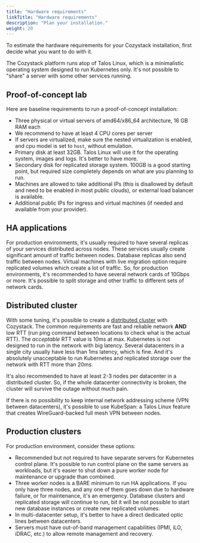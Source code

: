 ```yaml
---
title: "Hardware requirements"
linkTitle: "Hardware requirements"
description: "Plan your installation."
weight: 20
---
```


To estimate the hardware requirements for your Cozystack installation, first decide what you want to do with it.

The Cozystack platform runs atop of Talos Linux, which is a minimalistic operating system designed to run Kubernetes
only. It's not possible to "share" a server with some other services running.

## Proof-of-concept lab

Here are baseline requirements to run a proof-of-concept installation:

* Three physical or virtual servers of amd64/x86_64 architecture, 16 GB RAM each
* We recommend to have at least 4 CPU cores per server
* If servers are virtualized, make sure the nested virtualization is enabled, and cpu model is set to `host`, without
  emulation.
* Primary disk at least 32GB. Talos Linux will use it for the operating system, images and logs. It's better to have
  more.
* Secondary disk for replicated storage system. 100GB is a good starting point, but required size completely depends on
  what are you planning to run.
* Machines are allowed to take additional IPs (this is disallowed by default and need to be enabled in most public
  clouds), or external load balancer is available.
* Additional public IPs for ingress and virtual machines (if needed and available from your provider).

## HA applications

For production environments, it's usually required to have several replicas of your services distributed across nodes.
These services usually create significant amount of traffic between nodes. Database replicas also send traffic between
nodes. Virtual machines with live migration option require replicated volumes which create a lot of traffic. So, for
production environments, it's recommended to have several network cards of 10Gbps or more. It's possible to split
storage and other traffic to different sets of network cards.

## Distributed cluster

With some tuning, it's possible to create a [distributed cluster](/docs/operations/stretched/) with Cozystack. The
common requirements are fast and reliable network **AND** low RTT (run ping command between locations to check what is
the actual RTT). The *acceptable* RTT value is 10ms at max. Kubernetes is not designed to run in the network with big
latency. Several datacenters in a single city usually have less than 1ms latency, which is fine. And it's absolutely
unacceptable to run Kubernetes and replicated storage over the network with RTT more than 20ms.

It's also recommended to have at least 2-3 nodes per datacenter in a distributed cluster. So, if the whole datacenter
connectivity is broken, the cluster will survive the outage without much pain.

If there is no possibility to keep internal network addressing scheme (VPN between datacenters), it's possible to use
KubeSpan: a Talos Linux feature that creates WireGuard-backed full mesh VPN between nodes.

## Production clusters

For production environment, consider these options:

* Recommended but not required to have separate servers for Kubernetes control plane. It's possible to run control plane
  on the same servers as workloads, but it's easier to shut down a pure worker node for maintenance or upgrade than
  combined.
* Three worker nodes is a BARE minimum to run HA applications. If you only have three nodes, and any one of them goes
  down due to hardware failure, or for maintenance, it's an emergency. Database clusters and replicated storage will
  continue to run, bit it will be not possible to start new database instances or create new replicated volumes.
* In multi-datacenter setup, it's better to have a direct dedicated optic lines between datacenters.
* Servers must have out-of-band management capabilities (IPMI, iLO, iDRAC, etc.) to allow remote management and
  recovery.
